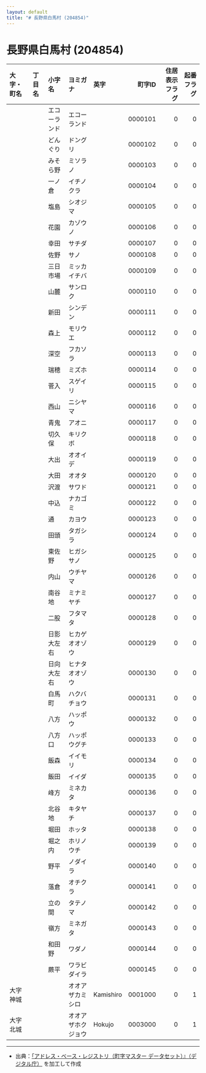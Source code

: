 ```yaml
---
layout: default
title: "# 長野県白馬村 (204854)"
---
```


# 長野県白馬村 (204854)

| 大字・町名 | 丁目名 | 小字名 | ヨミガナ | 英字 | 町字ID | 住居表示フラグ | 起番フラグ |
|:--------|:------|:------|:-----------------|:---------------------|--------:|----------:|--------:|
|  |  | エコーランド | エコーランド |  | 0000101 | 0 | 0 |
|  |  | どんぐり | ドングリ |  | 0000102 | 0 | 0 |
|  |  | みそら野 | ミソラノ |  | 0000103 | 0 | 0 |
|  |  | 一ノ倉 | イチノクラ |  | 0000104 | 0 | 0 |
|  |  | 塩島 | シオジマ |  | 0000105 | 0 | 0 |
|  |  | 花園 | カゾウノ |  | 0000106 | 0 | 0 |
|  |  | 幸田 | サチダ |  | 0000107 | 0 | 0 |
|  |  | 佐野 | サノ |  | 0000108 | 0 | 0 |
|  |  | 三日市場 | ミッカイチバ |  | 0000109 | 0 | 0 |
|  |  | 山麓 | サンロク |  | 0000110 | 0 | 0 |
|  |  | 新田 | シンデン |  | 0000111 | 0 | 0 |
|  |  | 森上 | モリウエ |  | 0000112 | 0 | 0 |
|  |  | 深空 | フカソラ |  | 0000113 | 0 | 0 |
|  |  | 瑞穂 | ミズホ |  | 0000114 | 0 | 0 |
|  |  | 菅入 | スゲイリ |  | 0000115 | 0 | 0 |
|  |  | 西山 | ニシヤマ |  | 0000116 | 0 | 0 |
|  |  | 青鬼 | アオニ |  | 0000117 | 0 | 0 |
|  |  | 切久保 | キリクボ |  | 0000118 | 0 | 0 |
|  |  | 大出 | オオイデ |  | 0000119 | 0 | 0 |
|  |  | 大田 | オオタ |  | 0000120 | 0 | 0 |
|  |  | 沢渡 | サワド |  | 0000121 | 0 | 0 |
|  |  | 中込 | ナカゴミ |  | 0000122 | 0 | 0 |
|  |  | 通 | カヨウ |  | 0000123 | 0 | 0 |
|  |  | 田頭 | タガシラ |  | 0000124 | 0 | 0 |
|  |  | 東佐野 | ヒガシサノ |  | 0000125 | 0 | 0 |
|  |  | 内山 | ウチヤマ |  | 0000126 | 0 | 0 |
|  |  | 南谷地 | ミナミヤチ |  | 0000127 | 0 | 0 |
|  |  | 二股 | フタマタ |  | 0000128 | 0 | 0 |
|  |  | 日影大左右 | ヒカゲオオゾウ |  | 0000129 | 0 | 0 |
|  |  | 日向大左右 | ヒナタオオゾウ |  | 0000130 | 0 | 0 |
|  |  | 白馬町 | ハクバチョウ |  | 0000131 | 0 | 0 |
|  |  | 八方 | ハッポウ |  | 0000132 | 0 | 0 |
|  |  | 八方口 | ハッポウグチ |  | 0000133 | 0 | 0 |
|  |  | 飯森 | イイモリ |  | 0000134 | 0 | 0 |
|  |  | 飯田 | イイダ |  | 0000135 | 0 | 0 |
|  |  | 峰方 | ミネカタ |  | 0000136 | 0 | 0 |
|  |  | 北谷地 | キタヤチ |  | 0000137 | 0 | 0 |
|  |  | 堀田 | ホッタ |  | 0000138 | 0 | 0 |
|  |  | 堀之内 | ホリノウチ |  | 0000139 | 0 | 0 |
|  |  | 野平 | ノダイラ |  | 0000140 | 0 | 0 |
|  |  | 落倉 | オチクラ |  | 0000141 | 0 | 0 |
|  |  | 立の間 | タテノマ |  | 0000142 | 0 | 0 |
|  |  | 嶺方 | ミネガタ |  | 0000143 | 0 | 0 |
|  |  | 和田野 | ワダノ |  | 0000144 | 0 | 0 |
|  |  | 蕨平 | ワラビダイラ |  | 0000145 | 0 | 0 |
| 大字神城 |  |  | オオアザカミシロ | Kamishiro | 0001000 | 0 | 1 |
| 大字北城 |  |  | オオアザホクジョウ | Hokujo | 0003000 | 0 | 1 |

---

- 出典：[「アドレス・ベース・レジストリ（町字マスター データセット）』（デジタル庁）](https://www.digital.go.jp/policies/base_registry_address/) を加工して作成